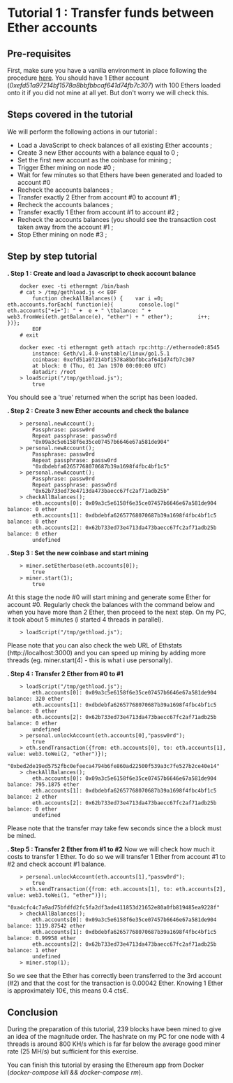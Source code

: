 # Tutorial 1 : Transfer funds between Ether accounts

## Pre-requisites
First, make sure you have a vanilla environment in place following the procedure [here](https://github.com/besn0847/ethereum-app/blob/master/README.md). You should have 1 Ether account (*0xefd51a97214bf1578a8bbfbbcaf641d74fb7c307*) with 100 Ethers loaded onto it if you did not mine at all yet.
But don't worry we will check this.

## Steps covered in the tutorial
We will perform the following actions in our tutorial :
* Load a JavaScript to check balances of all existing Ether accounts ;
* Create 3 new Ether accounts with a balance equal to 0 ;
* Set the first new account as the coinbase for mining ;
* Trigger Ether mining on node #0 ;
* Wait for few minutes so that Ethers have been generated and loaded to account #0
* Recheck the accounts balances ;
* Transfer exactly 2 Ether from account #0 to account #1 ;
* Recheck the accounts balances ;
* Transfer exactly 1 Ether from account #1 to account  #2 ;
* Recheck the accounts balances (you should see the transaction cost taken away from the account #1 ;
* Stop Ether mining on node #3 ;

## Step by step tutorial
**. Step 1 : Create and load a Javascript to check account balance**

		docker exec -ti ethermgmt /bin/bash
	    # cat > /tmp/gethload.js << EOF
            function checkAllBalances() {    var i =0;    eth.accounts.forEach( function(e){        console.log("  eth.accounts["+i+"]: " +  e + " \tbalance: " + web3.fromWei(eth.getBalance(e), "ether") + " ether");        i++;    })};
            EOF
        # exit
        
        docker exec -ti ethermgmt geth attach rpc:http://ethernode0:8545
            instance: Geth/v1.4.0-unstable/linux/go1.5.1
            coinbase: 0xefd51a97214bf1578a8bbfbbcaf641d74fb7c307
            at block: 0 (Thu, 01 Jan 1970 00:00:00 UTC)
            datadir: /root
        > loadScript("/tmp/gethload.js");
            true

You should see a 'true' returned when the script has been loaded.

**. Step 2 : Create 3 new Ether accounts and check the balance**

		> personal.newAccount();
		    Passphrase: passw0rd
		    Repeat passphrase: passw0rd
            "0x09a3c5e6158f6e35ce07457b6646e67a581de904"
        > personal.newAccount();
            Passphrase: passw0rd
            Repeat passphrase: passw0rd
            "0xdbdebfa62657768070687b39a1698f4fbc4bf1c5"
        > personal.newAccount();
            Passphrase: passw0rd
            Repeat passphrase: passw0rd
            "0x62b733ed73e4713da473baecc67fc2af71adb25b"
        > checkAllBalances();
            eth.accounts[0]: 0x09a3c5e6158f6e35ce07457b6646e67a581de904   balance: 0 ether
            eth.accounts[1]: 0xdbdebfa62657768070687b39a1698f4fbc4bf1c5   balance: 0 ether
            eth.accounts[2]: 0x62b733ed73e4713da473baecc67fc2af71adb25b   balance: 0 ether
            undefined

**. Step 3 : Set the new coinbase and start mining**

        > miner.setEtherbase(eth.accounts[0]);
            true
        > miner.start(1);
            true

At  this stage the node #0 will start mining and generate some Ether for account #0. Regularly check the balances with the command below and when you have more than 2 Ether, then proceed to the next step. On my PC, it took about 5 minutes (i started 4 threads in parallel).

        > loadScript("/tmp/gethload.js");

Please note that you can also check the web URL of Ethstats (http://localhost:3000) and you can speed up mining by adding more threads (eg. miner.start(4) - this is what i use personally).

**. Step 4 : Transfer 2 Ether from #0 to #1**

        > loadScript("/tmp/gethload.js");
            eth.accounts[0]: 0x09a3c5e6158f6e35ce07457b6646e67a581de904   balance: 320 ether
            eth.accounts[1]: 0xdbdebfa62657768070687b39a1698f4fbc4bf1c5   balance: 0 ether
            eth.accounts[2]: 0x62b733ed73e4713da473baecc67fc2af71adb25b   balance: 0 ether
            undefined
        > personal.unlockAccount(eth.accounts[0],"passw0rd");
            true
        > eth.sendTransaction({from: eth.accounts[0], to: eth.accounts[1], value: web3.toWei(2, "ether")});
            "0xbed2de19ed5752fbc0efeeca4794b6fe860ad22500f539a3c7fe527b2ce40e14"
        > checkAllBalances();
			eth.accounts[0]: 0x09a3c5e6158f6e35ce07457b6646e67a581de904   balance: 795.1875 ether
			eth.accounts[1]: 0xdbdebfa62657768070687b39a1698f4fbc4bf1c5   balance: 2 ether
			eth.accounts[2]: 0x62b733ed73e4713da473baecc67fc2af71adb25b   balance: 0 ether
			undefined

Please note that the transfer may take few seconds since the a block must be mined.

**. Step 5 : Transfer 2 Ether from #1 to #2**
Now we will check how much it costs to transfer 1 Ether. To do so we will transfer 1 Ether from account #1 to #2 and check account #1 balance.

        > personal.unlockAccount(eth.accounts[1],"passw0rd");
            true
        > eth.sendTransaction({from: eth.accounts[1], to: eth.accounts[2], value: web3.toWei(1, "ether")});
            "0xa4cfc4c7a9ad75bfdfd2fc5fa2df3ade411853d21652e80a0fb819485ea9228f"
        > checkAllBalances();
            eth.accounts[0]: 0x09a3c5e6158f6e35ce07457b6646e67a581de904   balance: 1119.87542 ether
            eth.accounts[1]: 0xdbdebfa62657768070687b39a1698f4fbc4bf1c5   balance: 0.99958 ether
            eth.accounts[2]: 0x62b733ed73e4713da473baecc67fc2af71adb25b   balance: 1 ether
            undefined
        > miner.stop(1);

So we see that the Ether has correctly been transferred to the 3rd account (#2) and that the cost for the transaction is 0.00042 Ether. Knowing 1 Ether is approximately 10€, this means 0.4 cts€.

## Conclusion
During the preparation of this tutorial, 239 blocks have been mined to give an idea of the magnitude order. The hashrate on my PC for one node with 4 threads is around 800 KH/s which is far far below the average good miner rate (25 MH/s) but sufficient for this exercise.

You can finish this tutorial by erasing the Ethereum app from Docker (*docker-compose kill && docker-compose rm*).

